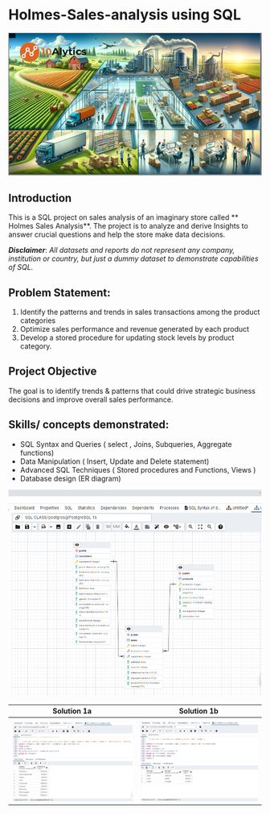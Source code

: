 # Holmes-Sales-analysis using SQL

![](image_1.png)

## Introduction

This is a SQL project on sales analysis of an imaginary store called ** Holmes Sales Analysis**. 
The project is to analyze and derive Insights to answer crucial questions and help the store make data decisions.

_**Disclaimer**_: _All datasets and reports do not represent any company, institution or country, but just a dummy dataset to demonstrate capabilities of SQL._

## Problem Statement:
1.	Identify the patterns and trends in sales transactions among the product categories
2.	Optimize sales performance and revenue generated by each product
3.	Develop a stored procedure for updating stock levels by product category.

## Project Objective
The goal is to identify trends & patterns that could drive strategic business decisions and improve overall sales performance.

## Skills/ concepts demonstrated:
- SQL Syntax and Queries ( select , Joins, Subqueries, Aggregate functions)
- Data Manipulation ( Insert, Update and Delete statement)
- Advanced SQL Techniques ( Stored procedures and Functions, Views )
- Database design (ER diagram)

![](ERD_1.png)

Solution 1a     |  Solution 1b
:-------------:|:--------------:
![](sql_5.png) | ![](sql_6.png)
  

